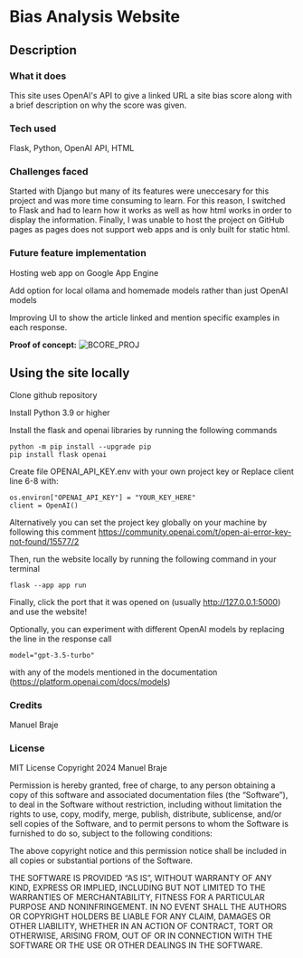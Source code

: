# Bias Analysis Website

## Description

### What it does
This site uses OpenAI's API to give a linked URL a site bias score along with a brief description on why the score was given.

### Tech used
Flask, Python, OpenAI API, HTML

### Challenges faced

Started with Django but many of its features were uneccesary for this project and was more time consuming to learn. For this reason, I switched to Flask and had to learn how it works as well as how html works in order to display the information. Finally, I was unable to host the project on GitHub pages as pages does not support web apps and is only built for static html. 


### Future feature implementation

Hosting web app on Google App Engine

Add option for local ollama and homemade models rather than just OpenAI models

Improving UI to show the article linked and mention specific examples in each response.

**Proof of concept:**
![BCORE_PROJ](https://github.com/ManuelBX/bias-website/assets/91144975/f2fd07ed-64a8-45d3-a0c8-c892285b4fd0)

## Using the site locally
Clone github repository

Install Python 3.9 or higher

Install the flask and openai libraries by running the following commands
```
python -m pip install --upgrade pip
pip install flask openai
```

Create file OPENAI_API_KEY.env with your own project key
or
Replace client line 6-8 with:
```
os.environ["OPENAI_API_KEY"] = "YOUR_KEY_HERE"
client = OpenAI()
```
Alternatively you can set the project key globally on your machine by following this comment
https://community.openai.com/t/open-ai-error-key-not-found/15577/2 

Then, run the website locally by running the following command in your terminal
```
flask --app app run
```

Finally, click the port that it was opened on (usually http://127.0.0.1:5000) and use the website!

Optionally, you can experiment with different OpenAI models by replacing the line in the response call
```
model="gpt-3.5-turbo"
```
with any of the models mentioned in the documentation (https://platform.openai.com/docs/models)

### Credits
Manuel Braje

### License
MIT License
Copyright 2024 Manuel Braje

Permission is hereby granted, free of charge, to any person obtaining a copy of this software and associated documentation files (the “Software”), to deal in the Software without restriction, including without limitation the rights to use, copy, modify, merge, publish, distribute, sublicense, and/or sell copies of the Software, and to permit persons to whom the Software is furnished to do so, subject to the following conditions:

The above copyright notice and this permission notice shall be included in all copies or substantial portions of the Software.

THE SOFTWARE IS PROVIDED “AS IS”, WITHOUT WARRANTY OF ANY KIND, EXPRESS OR IMPLIED, INCLUDING BUT NOT LIMITED TO THE WARRANTIES OF MERCHANTABILITY, FITNESS FOR A PARTICULAR PURPOSE AND NONINFRINGEMENT. IN NO EVENT SHALL THE AUTHORS OR COPYRIGHT HOLDERS BE LIABLE FOR ANY CLAIM, DAMAGES OR OTHER LIABILITY, WHETHER IN AN ACTION OF CONTRACT, TORT OR OTHERWISE, ARISING FROM, OUT OF OR IN CONNECTION WITH THE SOFTWARE OR THE USE OR OTHER DEALINGS IN THE SOFTWARE.
